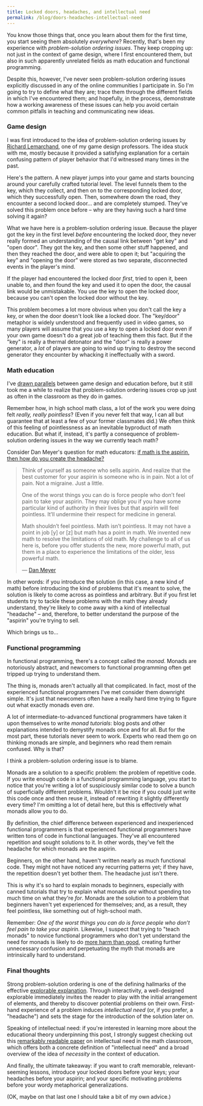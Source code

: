```yaml
---
title: Locked doors, headaches, and intellectual need
permalink: /blog/doors-headaches-intellectual-need
---
```


You know those things that, once you learn about them for the first time, you start seeing them absolutely *everywhere*? Recently, that's been my experience with *problem-solution ordering issues*. They keep cropping up: not just in the context of game design, where I first encountered them, but also in such apparently unrelated fields as math education and functional programming.

Despite this, however, I've never seen problem-solution ordering issues explicitly discussed in any of the online communities I participate in. So I'm going to try to define what they are; trace them through the different fields in which I've encountered them; and hopefully, in the process, demonstrate how a working awareness of these issues can help you avoid certain common pitfalls in teaching and communicating new ideas.

### Game design

I was first introduced to the idea of problem-solution ordering issues by [Richard Lemarchand](https://twitter.com/rich_lem), one of my game design professors. The idea stuck with me, mostly because it provided a satisfying explanation for a certain confusing pattern of player behavior that I'd witnessed many times in the past.

Here's the pattern. A new player jumps into your game and starts bouncing around your carefully crafted tutorial level. The level funnels them to the key, which they collect, and then on to the corresponding locked door, which they successfully open. Then, somewhere down the road, they encounter a second locked door... and are completely stumped. They've solved this problem once before – why are they having such a hard time solving it again?

What we have here is a problem-solution ordering issue. Because the player got the key in the first level *before* encountering the locked door, they never really formed an understanding of the causal link between "get key" and "open door". They got the key, and then some other stuff happened, and then they reached the door, and were able to open it; but "acquiring the key" and "opening the door" were stored as two separate, disconnected events in the player's mind.

If the player had encountered the locked door *first*, tried to open it, been unable to, and *then* found the key and used it to open the door, the causal link would be unmistakable. You use the key to open the locked door, because you can't open the locked door without the key.

This problem becomes a lot more obvious when you don't call the key a key, or when the door doesn't look like a locked door. The "key/door" metaphor is widely understood and frequently used in video games, so many players will assume that you use a key to open a locked door even if your own game doesn't do a great job of teaching them this fact. But if the "key" is really a thermal detonator and the "door" is really a power generator, a *lot* of players are going to wind up trying to destroy the second generator they encounter by whacking it ineffectually with a sword.

### Math education

I've [drawn parallels](/blog/why-affording-play) between game design and education before, but it still took me a while to realize that problem-solution ordering issues crop up just as often in the classroom as they do in games.

Remember how, in high school math class, a lot of the work you were doing felt *really, really pointless*? (Even if you never felt that way, I can all but guarantee that at least a few of your former classmates did.) We often think of this feeling of pointlessness as an inevitable byproduct of math education. But what if, instead, it's partly a consequence of problem-solution ordering issues in the way we currently teach math?

Consider Dan Meyer's question for math educators: [if math is the aspirin, then how do you create the headache?](http://blog.mrmeyer.com/2015/if-math-is-the-aspirin-then-how-do-you-create-the-headache/)

> Think of yourself as someone who sells aspirin. And realize that the best customer for your aspirin is someone who is in pain. Not a lot of pain. Not a migraine. Just a little.
>
> One of the worst things you can do is force people who don’t feel pain to take your aspirin. They may oblige you if you have some particular kind of authority in their lives but that aspirin will feel pointless. It’ll undermine their respect for medicine in general.
>
> Math shouldn’t feel pointless. Math isn’t pointless. It may not have a point in job [y] or [z] but math has a point in math. We invented new math to resolve the limitations of old math. My challenge to all of us here is, before you offer students the new, more powerful math, put them in a place to experience the limitations of the older, less powerful math.
>
> &mdash; [Dan Meyer](http://blog.mrmeyer.com/2015/if-math-is-the-aspirin-then-how-do-you-create-the-headache/)

In other words: if you introduce the solution (in this case, a new kind of math) before introducing the kind of problems that it's meant to solve, the solution is likely to come across as pointless and arbitrary. But if you first let students try to tackle these problems with the math they already understand, they're likely to come away with a kind of intellectual "headache" – and, therefore, to better understand the purpose of the "aspirin" you're trying to sell.

Which brings us to...

### Functional programming

In functional programming, there's a concept called the *monad*. Monads are notoriously abstract, and newcomers to functional programming often get tripped up trying to understand them.

The thing is, monads aren't actually all that complicated. In fact, most of the experienced functional programmers I've met consider them downright simple. It's just that newcomers often have a really hard time trying to figure out what exactly monads even *are*.

A lot of intermediate-to-advanced functional programmers have taken it upon themselves to write *monad tutorials*: blog posts and other explanations intended to demystify monads once and for all. But for the most part, these tutorials never seem to work. Experts who read them go on thinking monads are simple, and beginners who read them remain confused. Why is that?

I think a problem-solution ordering issue is to blame.

Monads are a solution to a specific problem: the problem of repetitive code. If you write enough code in a functional programming language, you start to notice that you're writing a lot of suspiciously similar code to solve a bunch of superficially different problems. Wouldn't it be nice if you could just write this code once and then reuse it, instead of rewriting it slightly differently every time? I'm omitting a lot of detail here, but this is effectively what monads allow you to do.

By definition, the chief difference between experienced and inexperienced functional programmers is that experienced functional programmers have written tons of code in functional languages. They've all encountered repetition and sought solutions to it. In other words, they've felt the headache for which monads are the aspirin.

Beginners, on the other hand, haven't written nearly as much functional code. They might not have noticed any recurring patterns yet; if they have, the repetition doesn't yet bother them. The headache just isn't there.

This is why it's so hard to explain monads to beginners, especially with canned tutorials that try to explain what monads *are* without spending too much time on what they're *for*. Monads are the solution to a problem that beginners haven't yet experienced for themselves; and, as a result, they feel pointless, like something out of high-school math.

Remember: *One of the worst things you can do is force people who don’t feel pain to take your aspirin.* Likewise, I suspect that trying to "teach monads" to novice functional programmers who don't yet understand the need for monads is likely to do [more harm than good](https://byorgey.wordpress.com/2009/01/12/abstraction-intuition-and-the-monad-tutorial-fallacy/), creating further unnecessary confusion and perpetuating the myth that monads are intrinsically hard to understand.

### Final thoughts

Strong problem-solution ordering is one of the defining hallmarks of the effective [explorable explanation](http://explorableexplanations.com/). Through interactivity, a well-designed explorable immediately invites the reader to play with the initial arrangement of elements, and thereby to discover potential problems on their own. First-hand experience of a problem induces *intellectual need* (or, if you prefer, a "headache") and sets the stage for the introduction of the solution later on.

Speaking of intellectual need: if you're interested in learning more about the educational theory underpinning this post, I strongly suggest checking out this [remarkably readable paper](http://math.ucsd.edu/~jrabin/publications/ProblemFreeActivity.pdf) on intellectual need in the math classroom, which offers both a concrete definition of "intellectual need" and a broad overview of the idea of *necessity* in the context of education.

And finally, the ultimate takeaway: if you want to craft memorable, relevant-seeming lessons, introduce your locked doors before your keys; your headaches before your aspirin; and your specific motivating problems before your wordy metaphorical generalizations.

(OK, maybe on that last one I should take a bit of my own advice.)
